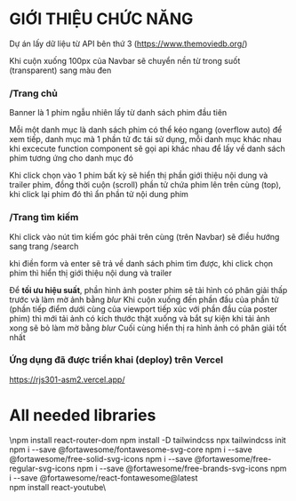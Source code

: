 
# GIỚI THIỆU CHỨC NĂNG

Dự án lấy dữ liệu từ API bên thứ 3 (https://www.themoviedb.org/)

Khi cuộn xuống 100px của Navbar sẽ chuyển nền từ trong suốt (transparent) sang màu đen 

### /Trang chủ

Banner là 1 phim ngẫu nhiên lấy từ danh sách phim đầu tiên

Mỗi một danh mục là danh sách phim có thể kéo ngang (overflow auto) để xem tiếp, danh mục mà 1 phần tử đc tái sử dụng, mỗi danh mục khác nhau khi excecute function component sẽ gọi api khác nhau để lấy về danh sách phim tương ứng cho danh mục đó

Khi click chọn vào 1 phim bất kỳ sẽ hiển thị phần giới thiệu nội dung và trailer phim, đồng thời cuộn (scroll) phần tử chứa phim lên trên cùng (top), khi click lại phim đó thì ẩn phần tử nội dung phim



### /Trang tìm kiếm

Khi click vào nút tìm kiếm góc phải trên cùng (trên Navbar) sẽ điều hướng sang trang /search

khi điền form và enter sẽ trả về danh sách phim tìm được, khi click chọn phim thì hiển thị giới thiệu nội dung và trailer


Để **tối ưu hiệu suất**, phần hình ảnh poster phim sẽ tải hình có phân giải thấp trước và làm mờ ảnh bằng *blur*
Khi cuộn xuống đến phần đầu của phần tử (phần tiếp điểm dưới cùng của viewport tiếp xúc với phần đầu của poster phim) thì mới tải ảnh có kích thước thật xuống và bắt sự kiện khi tải ảnh xong sẽ bỏ làm mờ bằng *blur* 
Cuối cùng hiển thị ra hình ảnh có phân giải tốt nhất

### Ứng dụng đã được triển khai (deploy) trên Vercel

https://rjs301-asm2.vercel.app/

# All needed libraries

\npm install react-router-dom 
npm install -D tailwindcss
npx tailwindcss init
npm i --save @fortawesome/fontawesome-svg-core
npm i --save @fortawesome/free-solid-svg-icons
npm i --save @fortawesome/free-regular-svg-icons
npm i --save @fortawesome/free-brands-svg-icons
npm i --save @fortawesome/react-fontawesome@latest  
npm install react-youtube\